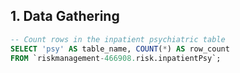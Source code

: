 ## 1. Data Gathering


```sql
-- Count rows in the inpatient psychiatric table
SELECT 'psy' AS table_name, COUNT(*) AS row_count
FROM `riskmanagement-466908.risk.inpatientPsy`;
```
